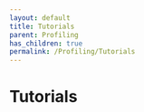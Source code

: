 ```yaml
---
layout: default
title: Tutorials
parent: Profiling
has_children: true
permalink: /Profiling/Tutorials
---
```


# Tutorials
